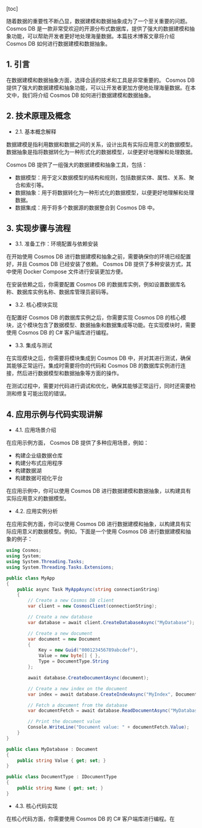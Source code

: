 
[toc]                    
                
                
随着数据的重要性不断凸显，数据建模和数据抽象成为了一个至关重要的问题。 Cosmos DB 是一款非常受欢迎的开源分布式数据库，提供了强大的数据建模和抽象功能，可以帮助开发者更好地处理海量数据。本篇技术博客文章将介绍 Cosmos DB 如何进行数据建模和数据抽象。

## 1. 引言

在数据建模和数据抽象方面，选择合适的技术和工具是非常重要的。 Cosmos DB 提供了强大的数据建模和抽象功能，可以让开发者更加方便地处理海量数据。在本文中，我们将介绍 Cosmos DB 如何进行数据建模和数据抽象。

## 2. 技术原理及概念

- 2.1. 基本概念解释

数据建模是指利用数据和数据之间的关系，设计出具有实际应用意义的数据模型。数据抽象是指将数据转化为一种形式化的数据模型，以便更好地理解和处理数据。

 Cosmos DB 提供了一组强大的数据建模和抽象工具，包括：

* 数据模型：用于定义数据模型的结构和规则，包括数据实体、属性、关系、聚合和索引等。
* 数据抽象：用于将数据转化为一种形式化的数据模型，以便更好地理解和处理数据。
* 数据集成：用于将多个数据源的数据整合到 Cosmos DB 中。

## 3. 实现步骤与流程

- 3.1. 准备工作：环境配置与依赖安装

在开始使用 Cosmos DB 进行数据建模和抽象之前，需要确保你的环境已经配置好，并且 Cosmos DB 已经安装了依赖。 Cosmos DB 提供了多种安装方式，其中使用 Docker Compose 文件进行安装更加方便。

在安装依赖之后，你需要配置 Cosmos DB 的数据库实例，例如设置数据库名称、数据库实例名称、数据库管理员密码等。

- 3.2. 核心模块实现

在配置好 Cosmos DB 的数据库实例之后，你需要实现 Cosmos DB 的核心模块，这个模块包含了数据模型、数据抽象和数据集成等功能。在实现模块时，需要使用 Cosmos DB 的 C# 客户端库进行编程。

- 3.3. 集成与测试

在实现模块之后，你需要将模块集成到 Cosmos DB 中，并对其进行测试，确保其能够正常运行。集成时需要将你的代码和 Cosmos DB 的数据库实例进行连接，然后进行数据模型和数据抽象等方面的操作。

在测试过程中，需要对代码进行调试和优化，确保其能够正常运行，同时还需要检测和修复可能出现的错误。

## 4. 应用示例与代码实现讲解

- 4.1. 应用场景介绍

在应用示例方面， Cosmos DB 提供了多种应用场景，例如：

* 构建企业级数据仓库
* 构建分布式应用程序
* 构建数据湖
* 构建数据可视化平台

在应用示例中，你可以使用 Cosmos DB 进行数据建模和数据抽象，以构建具有实际应用意义的数据模型。

- 4.2. 应用实例分析

在应用实例方面，你可以使用 Cosmos DB 进行数据建模和抽象，以构建具有实际应用意义的数据模型。例如，下面是一个使用 Cosmos DB 进行数据建模和抽象的例子：

```csharp
using Cosmos;
using System;
using System.Threading.Tasks;
using System.Threading.Tasks.Extensions;

public class MyApp
{
    public async Task MyAppAsync(string connectionString)
    {
        // Create a new Cosmos DB client
        var client = new CosmosClient(connectionString);

        // Create a new database
        var database = await client.CreateDatabaseAsync("MyDatabase");

        // Create a new document
        var document = new Document
        {
            Key = new Guid("000123456789abcdef"),
            Value = new byte[] { },
            Type = DocumentType.String
        };

        await database.CreateDocumentAsync(document);

        // Create a new index on the document
        var index = await database.CreateIndexAsync("MyIndex", DocumentType.String);

        // Fetch a document from the database
        var documentFetch = await database.ReadDocumentAsync("MyDatabase", index.Key);

        // Print the document value
        Console.WriteLine("Document value: " + documentFetch.Value);
    }
}

public class MyDatabase : Document
{
    public string Value { get; set; }
}

public class DocumentType : IDocumentType
{
    public string Name { get; set; }
}
```

- 4.3. 核心代码实现

在核心代码方面，你需要使用 Cosmos DB 的 C# 客户端库进行编程。在


